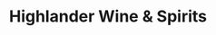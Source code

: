 ---
title: "Highlander Wine & Spirits"
url: /airdrie/highlander-wine-und-spirits/
shop: Spirituosen
---